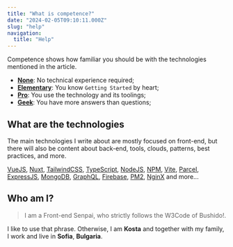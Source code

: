 ```yaml
---
title: "What is competence?"
date: "2024-02-05T09:10:11.000Z"
slug: "help"
navigation:
  title: "Help"
---
```


Competence shows how familiar you should be with the technologies mentioned in the article.

- [**None**](/en/competence/none): No technical experience required;
- [**Elementary**](/en/competence/elementary): You know `Getting Started` by heart;
- [**Pro**](/en/competence/pro): You use the technology and its toolings;
- [**Geek**](/en/competence/geek): You have more answers than questions;

## What are the technologies

The main technologies I write about are mostly focused on front-end, but there will also be content about back-end, tools, clouds, patterns, best practices, and more.

[VueJS](https://vuejs.org/), [Nuxt](https://nuxt.com), [TailwindCSS](https://tailwindcss.com/), [TypeScript](https://www.typescriptlang.org/), [NodeJS](https://nodejs.org/), [NPM](https://www.npmjs.com/), [Vite](https://vitejs.dev/), [Parcel](https://parceljs.org/), [ExpressJS](https://expressjs.com/), [MongoDB](https://www.mongodb.com/), [GraphQL](https://graphql.org/), [Firebase](https://firebase.google.com/), [PM2](https://pm2.keymetrics.io/), [NginX](https://www.nginx.com/) and more...

## Who am I?

>I am a Front-end Senpai, who strictly follows the W3Code of Bushido!.

I like to use that phrase. Otherwise, I am **Kosta** and together with my family, I work and live in **Sofia**, **Bulgaria**.
